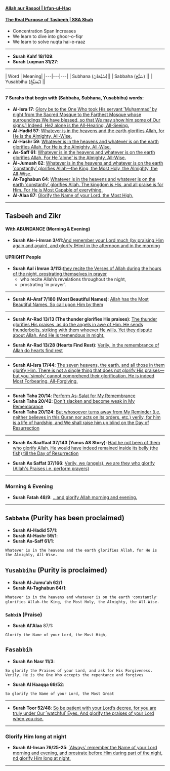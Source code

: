 #### [Allah aur Rasool | Irfan-ul-Haq](https://www.youtube.com/shorts/GAdvoL34EAQ)

#### [The Real Purpose of Tasbeeh | SSA Shah](https://www.youtube.com/watch?v=yo1Idn7TXNQ)
* Concentration Span Increases
* We learn to dive into ghoor-o-fiqr
* We learn to solve nuqta hai-e-raaz

***

* __Surah Kahf 18/109__: [](https://quran.com/18/109)
* __Surah Luqman 31/27__: [](https://quran.com/31/27)

***

| Word | Meaning| 
|---|---|---|
| Subhana (سُبْحَانَ)||
| Sabbaha (سَبَّحَ) ||
| Yusabbihu (يُسَبِّحُ) ||

***

#### 7 Surahs that begin with (Sabbaha, Subhana, Yusabbihu) words:
* __Al-Isra 17__: [Glory be to the One Who took His servant ˹Muḥammad˺ by night from the Sacred Mosque to the Farthest Mosque whose surroundings We have blessed, so that We may show him some of Our signs.1 Indeed, He2 alone is the All-Hearing, All-Seeing.](https://quranwbw.com/17/1)
* __Al-Hadid 57__: [Whatever is in the heavens and the earth glorifies Allah, for He is the Almighty, All-Wise.](https://quranwbw.com/57/1) 
* __Al-Hashr 59__: [Whatever is in the heavens and whatever is on the earth glorifies Allah. For He is the Almighty, All-Wise.](https://quranwbw.com/59/1)  
* __As-Saff 61__: [Whatever is in the heavens and whatever is on the earth glorifies Allah. For He ˹alone˺ is the Almighty, All-Wise.](https://quranwbw.com/61/1) 
* __Al-Jumuah 62__: [Whatever is in the heavens and whatever is on the earth ˹constantly˺ glorifies Allah—the King, the Most Holy, the Almighty, the All-Wise.](https://quranwbw.com/62/1)
* __At-Taghabun 64__: [Whatever is in the heavens and whatever is on the earth ˹constantly˺ glorifies Allah. The kingdom is His, and all praise is for Him. For He is Most Capable of everything.](https://quranwbw.com/64/1)
* __Al-Alaa 87__: [Glorify the Name of your Lord, the Most High,](https://quranwbw.com/87/1)

***

## Tasbeeh and Zikr

#### With ABUNDANCE (Morning & Evening)
* __Surah Ale-i-Imran 3/41__:[And remember your Lord much (by praising Him again and again), and glorify (Him) in the afternoon and in the morning](https://quranwbw.com/3#41)

#### UPRIGHT People
* __Surah Aal i Imran 3/113__:[they recite the Verses of Allah during the hours of the night, prostrating themselves in prayer](https://quranwbw.com/3#113)
  * who recite Allah’s revelations throughout the night,
  * prostrating ˹in prayer˺.

*** 

* __Surah Al-Araf 7/180 (Most Beautiful Names)__: [Allah has the Most Beautiful Names. So call upon Him by them](https://quranwbw.com/7#180)

***

* __Surah Ar-Rad 13/13 (The thunder glorifies His praises)__: [The thunder glorifies His praises, as do the angels in awe of Him. He sends thunderbolts, striking with them whoever He wills. Yet they dispute about Allah. And He is tremendous in might.](https://quranwbw.com/13#13)
  
* __Surah Ar-Rad 13/28 (Hearts Find Rest)__: [Verily, in the remembrance of Allah do hearts find rest](https://quranwbw.com/13#28)

***

* __Surah Al-Isra 17/44__: [The seven heavens, the earth, and all those in them glorify Him. There is not a single thing that does not glorify His praises—but you ˹simply˺ cannot comprehend their glorification. He is indeed Most Forbearing, All-Forgiving.](https://quranwbw.com/17/41-50)
  
***

* __Surah Taha 20/14__: [Perform As-Salat for My Remembrance](https://quranwbw.com/20#14)
* __Surah Taha 20/42__: [Don't slacken and become weak in My Remembrance](https://quranwbw.com/20#42)
* __Surah Taha 20/124__: [But whosoever turns away from My Reminder (i.e. neither believes in this Quran nor acts on its orders, etc.) verily, for him is a life of hardship, and We shall raise him up blind on the Day of Resurrection](https://quranwbw.com/20#124)

***

* __Surah As Saaffaat 37/143 (Yunus AS Story)__: [Had he not been of them who glorify Allah. He would have indeed remained inside its belly (the fish) till the Day of Resurrection](https://quranwbw.com/37#143-144)

* __Surah As Saffat 37/166__: [Verily, we (angels), we are they who glorify (Allah's Praises i.e. perform prayers)](https://quranwbw.com/37#166)

***

### Morning & Evening
* __Surah Fatah 48/9__: [...and glorify Allah morning and evening.](https://quranwbw.com/48/9)

***

## `Sabbaha` (Purity has been proclaimed) 
* __Surah Al-Hadid 57/1__:
* __Surah Al-Hashr 59/1__:
* __Surah As-Saff 61/1__:
```
Whatever is in the heavens and the earth glorifies Allah, for He is the Almighty, All-Wise.
```

## `Yusabbihu` (Purity is proclaimed)
* __Surah Al-Jumu'ah 62/1__:
* __Surah At-Taghabun 64/1__:
```
Whatever is in the heavens and whatever is on the earth ˹constantly˺ glorifies Allah—the King, the Most Holy, the Almighty, the All-Wise.
```

### `Sabbih` (Praise)
* __Surah Al'Alaa__ 87/1:
```
Glorify the Name of your Lord, the Most High, 
```

## `Fasabbih`
* __Surah An Nasr 11/3__: 
```
So glorify the Praises of your Lord, and ask for His Forgiveness. Verily, He is the One Who accepts the repentance and forgives
```
* __Surah Al Haaqqa 69/52__: 
```
So glorify the Name of your Lord, the Most Great
```

***

* __Surah Toor 52/48__: [So be patient with your Lord’s decree, for you are truly under Our ˹watchful˺ Eyes. And glorify the praises of your Lord when you rise.](https://quranwbw.com/52/48)

***

### Glorify Him long at night
* __Surah Al-Insan 76/25-25__: [˹Always˺ remember the Name of your Lord morning and evening, and prostrate before Him during part of the night, nd glorify Him long at night.](https://quranwbw.com/76/25-26)

*** 
